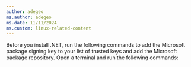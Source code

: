 ```yaml
---
author: adegeo
ms.author: adegeo
ms.date: 11/11/2024
ms.custom: linux-related-content
---
```


Before you install .NET, run the following commands to add the Microsoft package signing key to your list of trusted keys and add the Microsoft package repository. Open a terminal and run the following commands:

